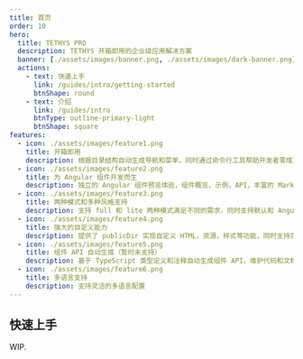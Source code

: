 ```yaml
---
title: 首页
order: 10
hero:
  title: TETHYS PRO
  description: TETHYS 开箱即用的企业级应用解决方案
  banner: [./assets/images/banner.png, ./assets/images/dark-banner.png]
  actions:
    - text: 快速上手
      link: /guides/intro/getting-started
      btnShape: round
    - text: 介绍
      link: /guides/intro
      btnType: outline-primary-light
      btnShape: square
features:
  - icon: ./assets/images/feature1.png
    title: 开箱即用
    description: 根据目录结构自动生成导航和菜单，同时通过命令行工具帮助开发者零成本上手，让你快速开始文档编写和组件开发
  - icon: ./assets/images/feature2.png
    title: 为 Angular 组件开发而生
    description: 独立的 Angular 组件预览体验，组件概览，示例，API，丰富的 Markdown 扩展，使文档编写起来更简单，支持同时存在多个类库
  - icon: ./assets/images/feature3.png
    title: 两种模式和多种风格支持
    description: 支持 full 和 lite 两种模式满足不同的需求，同时支持默认和 Angular 风格，让用户选择适合自己的主题
  - icon: ./assets/images/feature4.png
    title: 强大的自定义能力
    description: 提供了 publicDir 实现自定义 HTML，资源，样式等功能，同时支持完全自定义的站点
  - icon: ./assets/images/feature5.png
    title: 组件 API 自动生成（暂时未支持）
    description: 基于 TypeScript 类型定义和注释自动生成组件 API，维护代码和文档始终如一
  - icon: ./assets/images/feature6.png
    title: 多语言支持
    description: 支持灵活的多语言配置
---
```


## 快速上手

WIP.
